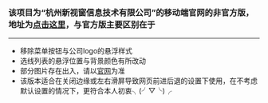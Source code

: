 ### 该项目为“杭州新视窗信息技术有限公司”的移动端官网的非官方版，地址为[点击这里](https://everend.github.io/Echo/index.html)，与官方版主要区别在于
-------------------
* 移除菜单按钮与公司logo的悬浮样式
* 选线列表的悬浮位置与背景颜色有所改动
* 部分图片存在出入，请以[官网](http://wei.new-see.com)为准
* 该版本适合在关闭边缘或左右滑屏导致网页前进后退的设置下使用，在不考虑默认设置的情况下，更符合本人初衷╮(╯▽╰)╭
